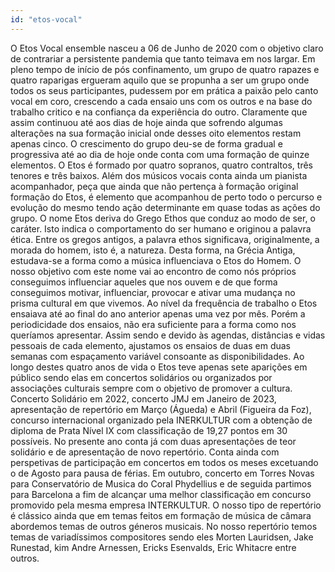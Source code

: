 ```yaml
---
id: "etos-vocal"
---
```


O Etos Vocal ensemble nasceu a 06 de Junho de 2020 com o objetivo claro de contrariar a persistente pandemia que tanto teimava em nos largar. Em pleno tempo de início de pós confinamento, um grupo de quatro rapazes e quatro raparigas ergueram aquilo que se propunha a ser um grupo onde todos os seus participantes, pudessem por em prática a paixão pelo canto vocal em coro, crescendo a cada ensaio uns com os outros e na base do trabalho critico e na confiança da experiência do outro.
Claramente que assim continuou até aos dias de hoje ainda que sofrendo algumas alterações na sua formação inicial onde desses oito elementos restam apenas cinco. O crescimento do grupo deu-se de forma gradual e progressiva até ao dia de hoje onde conta com uma formação de quinze elementos. O Etos é formado por quatro sopranos, quatro contraltos, três tenores e três baixos. Além dos músicos vocais conta ainda um pianista acompanhador, peça que ainda que não pertença à formação original formação do Etos, é elemento que acompanhou de perto todo o percurso e evolução do mesmo tendo ação determinante em quase todas as ações do grupo. O nome Etos deriva do Grego Ethos que conduz ao modo de ser, o caráter. Isto indica o comportamento do ser humano e originou a palavra ética. Entre os gregos antigos, a palavra ethos significava, originalmente, a morada do homem, isto é, a natureza. Desta forma, na Grécia Antiga, estudava-se a forma como a música influenciava o Etos do Homem. O nosso objetivo com este nome vai ao encontro de como nós próprios conseguimos influenciar aqueles que nos ouvem e de que forma conseguimos motivar, influenciar, provocar e ativar uma mudança no prisma cultural em que vivemos. Ao nível da frequência de trabalho o Etos ensaiava até ao final do ano anterior apenas uma vez por mês. Porém a periodicidade dos ensaios, não era suficiente para a forma como nos queríamos apresentar. Assim sendo e devido às agendas, distâncias e vidas pessoais de cada elemento, ajustamos os ensaios de duas em duas semanas com espaçamento variável consoante as disponibilidades.
Ao longo destes quatro anos de vida o Etos teve apenas sete aparições em público sendo elas em concertos solidários ou organizados por associações culturais sempre com o objetivo de promover a cultura. Concerto Solidário em 2022, concerto JMJ em Janeiro de 2023, apresentação de repertório em Março (Águeda) e Abril (Figueira da Foz), concurso internacional organizado pela INERKULTUR com a obtenção de diploma de Prata Nível IX com classificação de 19,27 pontos em 30 possíveis. No presente ano conta já com duas apresentações de teor solidário e de apresentação de novo repertório. Conta ainda com perspetivas de participação em concertos em todos os meses excetuando o de Agosto para pausa de férias. Em outubro, concerto em Torres Novas para Conservatório de Musica do Coral Phydellius e de seguida partimos para Barcelona a fim de alcançar uma melhor classificação em concurso promovido pela mesma empresa INTERKULTUR.
O nosso tipo de repertório é clássico ainda que em temas feitos em formação de música de câmara abordemos temas de outros géneros musicais. No nosso repertório temos temas de variadíssimos compositores sendo eles Morten Lauridsen, Jake Runestad, kim Andre Arnessen, Ericks Esenvalds, Eric Whitacre entre outros.
